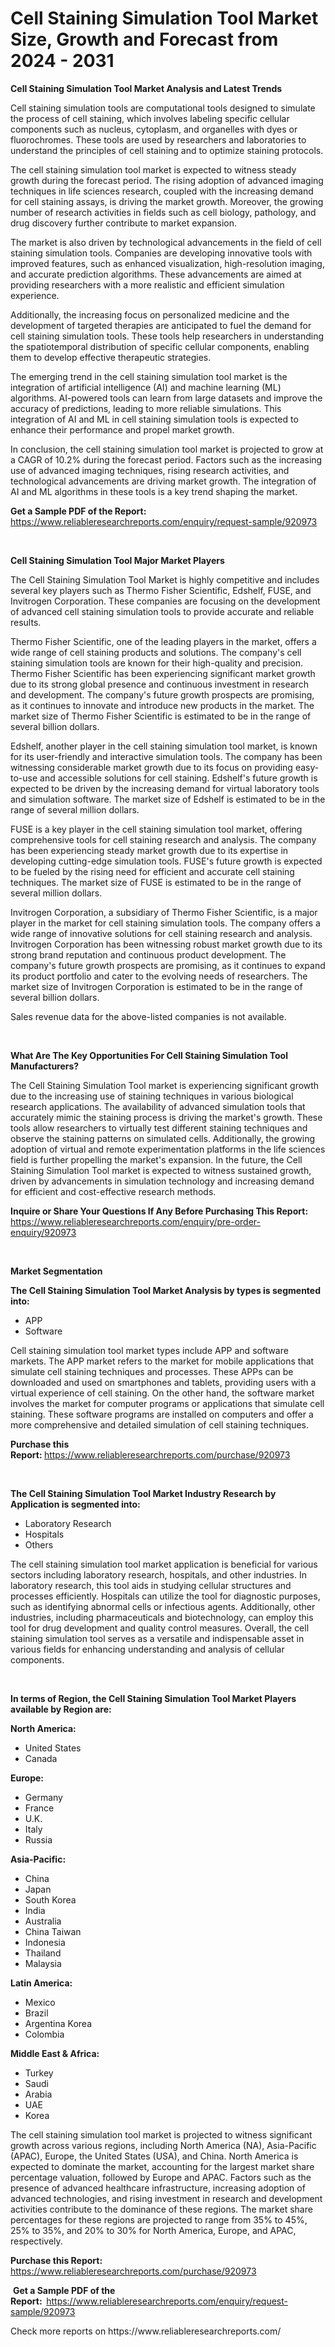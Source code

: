 <p><h1>Cell Staining Simulation Tool Market Size, Growth and Forecast from 2024 - 2031</h1></p><p><strong>Cell Staining Simulation Tool Market Analysis and Latest Trends</strong></p>
<p><p>Cell staining simulation tools are computational tools designed to simulate the process of cell staining, which involves labeling specific cellular components such as nucleus, cytoplasm, and organelles with dyes or fluorochromes. These tools are used by researchers and laboratories to understand the principles of cell staining and to optimize staining protocols.</p><p>The cell staining simulation tool market is expected to witness steady growth during the forecast period. The rising adoption of advanced imaging techniques in life sciences research, coupled with the increasing demand for cell staining assays, is driving the market growth. Moreover, the growing number of research activities in fields such as cell biology, pathology, and drug discovery further contribute to market expansion.</p><p>The market is also driven by technological advancements in the field of cell staining simulation tools. Companies are developing innovative tools with improved features, such as enhanced visualization, high-resolution imaging, and accurate prediction algorithms. These advancements are aimed at providing researchers with a more realistic and efficient simulation experience.</p><p>Additionally, the increasing focus on personalized medicine and the development of targeted therapies are anticipated to fuel the demand for cell staining simulation tools. These tools help researchers in understanding the spatiotemporal distribution of specific cellular components, enabling them to develop effective therapeutic strategies.</p><p>The emerging trend in the cell staining simulation tool market is the integration of artificial intelligence (AI) and machine learning (ML) algorithms. AI-powered tools can learn from large datasets and improve the accuracy of predictions, leading to more reliable simulations. This integration of AI and ML in cell staining simulation tools is expected to enhance their performance and propel market growth.</p><p>In conclusion, the cell staining simulation tool market is projected to grow at a CAGR of 10.2% during the forecast period. Factors such as the increasing use of advanced imaging techniques, rising research activities, and technological advancements are driving market growth. The integration of AI and ML algorithms in these tools is a key trend shaping the market.</p></p>
<p><strong>Get a Sample PDF of the Report:&nbsp;</strong> <a href="https://www.reliableresearchreports.com/enquiry/request-sample/920973">https://www.reliableresearchreports.com/enquiry/request-sample/920973</a></p>
<p>&nbsp;</p>
<p><strong>Cell Staining Simulation Tool Major Market Players</strong></p>
<p><p>The Cell Staining Simulation Tool Market is highly competitive and includes several key players such as Thermo Fisher Scientific, Edshelf, FUSE, and Invitrogen Corporation. These companies are focusing on the development of advanced cell staining simulation tools to provide accurate and reliable results.</p><p>Thermo Fisher Scientific, one of the leading players in the market, offers a wide range of cell staining products and solutions. The company's cell staining simulation tools are known for their high-quality and precision. Thermo Fisher Scientific has been experiencing significant market growth due to its strong global presence and continuous investment in research and development. The company's future growth prospects are promising, as it continues to innovate and introduce new products in the market. The market size of Thermo Fisher Scientific is estimated to be in the range of several billion dollars.</p><p>Edshelf, another player in the cell staining simulation tool market, is known for its user-friendly and interactive simulation tools. The company has been witnessing considerable market growth due to its focus on providing easy-to-use and accessible solutions for cell staining. Edshelf's future growth is expected to be driven by the increasing demand for virtual laboratory tools and simulation software. The market size of Edshelf is estimated to be in the range of several million dollars.</p><p>FUSE is a key player in the cell staining simulation tool market, offering comprehensive tools for cell staining research and analysis. The company has been experiencing steady market growth due to its expertise in developing cutting-edge simulation tools. FUSE's future growth is expected to be fueled by the rising need for efficient and accurate cell staining techniques. The market size of FUSE is estimated to be in the range of several million dollars.</p><p>Invitrogen Corporation, a subsidiary of Thermo Fisher Scientific, is a major player in the market for cell staining simulation tools. The company offers a wide range of innovative solutions for cell staining research and analysis. Invitrogen Corporation has been witnessing robust market growth due to its strong brand reputation and continuous product development. The company's future growth prospects are promising, as it continues to expand its product portfolio and cater to the evolving needs of researchers. The market size of Invitrogen Corporation is estimated to be in the range of several billion dollars.</p><p>Sales revenue data for the above-listed companies is not available.</p></p>
<p>&nbsp;</p>
<p><strong>What Are The Key Opportunities For Cell Staining Simulation Tool Manufacturers?</strong></p>
<p><p>The Cell Staining Simulation Tool market is experiencing significant growth due to the increasing use of staining techniques in various biological research applications. The availability of advanced simulation tools that accurately mimic the staining process is driving the market's growth. These tools allow researchers to virtually test different staining techniques and observe the staining patterns on simulated cells. Additionally, the growing adoption of virtual and remote experimentation platforms in the life sciences field is further propelling the market's expansion. In the future, the Cell Staining Simulation Tool market is expected to witness sustained growth, driven by advancements in simulation technology and increasing demand for efficient and cost-effective research methods.</p></p>
<p><strong>Inquire or Share Your Questions If Any Before Purchasing This Report:</strong> <a href="https://www.reliableresearchreports.com/enquiry/pre-order-enquiry/920973">https://www.reliableresearchreports.com/enquiry/pre-order-enquiry/920973</a></p>
<p>&nbsp;</p>
<p><strong>Market Segmentation</strong></p>
<p><strong>The Cell Staining Simulation Tool Market Analysis by types is segmented into:</strong></p>
<p><ul><li>APP</li><li>Software</li></ul></p>
<p><p>Cell staining simulation tool market types include APP and software markets. The APP market refers to the market for mobile applications that simulate cell staining techniques and processes. These APPs can be downloaded and used on smartphones and tablets, providing users with a virtual experience of cell staining. On the other hand, the software market involves the market for computer programs or applications that simulate cell staining. These software programs are installed on computers and offer a more comprehensive and detailed simulation of cell staining techniques.</p></p>
<p><strong>Purchase this Report:&nbsp;</strong><a href="https://www.reliableresearchreports.com/purchase/920973">https://www.reliableresearchreports.com/purchase/920973</a></p>
<p>&nbsp;</p>
<p><strong>The Cell Staining Simulation Tool Market Industry Research by Application is segmented into:</strong></p>
<p><ul><li>Laboratory Research</li><li>Hospitals</li><li>Others</li></ul></p>
<p><p>The cell staining simulation tool market application is beneficial for various sectors including laboratory research, hospitals, and other industries. In laboratory research, this tool aids in studying cellular structures and processes efficiently. Hospitals can utilize the tool for diagnostic purposes, such as identifying abnormal cells or infectious agents. Additionally, other industries, including pharmaceuticals and biotechnology, can employ this tool for drug development and quality control measures. Overall, the cell staining simulation tool serves as a versatile and indispensable asset in various fields for enhancing understanding and analysis of cellular components.</p></p>
<p>&nbsp;</p>
<p><strong>In terms of Region, the Cell Staining Simulation Tool Market Players available by Region are:</strong></p>
<p>
    <p> <strong> North America: </strong>
        <ul>
            <li>United States</li>
            <li>Canada</li>
        </ul>
        </p> 
    <p> <strong> Europe: </strong>
        <ul>
            <li>Germany</li>
            <li>France</li>
            <li>U.K.</li>
            <li>Italy</li>
            <li>Russia</li>
        </ul>
        </p> 
    <p> <strong> Asia-Pacific: </strong>
        <ul>
            <li>China</li>
            <li>Japan</li>
            <li>South Korea</li>
            <li>India</li>
            <li>Australia</li>
            <li>China Taiwan</li>
            <li>Indonesia</li>
            <li>Thailand</li>
            <li>Malaysia</li>
        </ul>
        </p> 
    <p> <strong> Latin America: </strong>
        <ul>
            <li>Mexico</li>
            <li>Brazil</li>
            <li>Argentina Korea</li>
            <li>Colombia</li>
        </ul>
        </p> 
    <p> <strong> Middle East & Africa: </strong>
        <ul>
            <li>Turkey</li>
            <li>Saudi</li>
            <li>Arabia</li>
            <li>UAE</li>
            <li>Korea</li>
        </ul>
    </p>
    </p>
<p><p>The cell staining simulation tool market is projected to witness significant growth across various regions, including North America (NA), Asia-Pacific (APAC), Europe, the United States (USA), and China. North America is expected to dominate the market, accounting for the largest market share percentage valuation, followed by Europe and APAC. Factors such as the presence of advanced healthcare infrastructure, increasing adoption of advanced technologies, and rising investment in research and development activities contribute to the dominance of these regions. The market share percentages for these regions are projected to range from 35% to 45%, 25% to 35%, and 20% to 30% for North America, Europe, and APAC, respectively.</p></p>
<p><strong>Purchase this Report: </strong><a href="https://www.reliableresearchreports.com/purchase/920973">https://www.reliableresearchreports.com/purchase/920973</a></p>
<p>&nbsp;<strong>Get a Sample PDF of the Report:&nbsp;&nbsp;</strong><a href="https://www.reliableresearchreports.com/enquiry/request-sample/920973">https://www.reliableresearchreports.com/enquiry/request-sample/920973</a></p>
<p><strong></strong></p>
<p>Check more reports on https://www.reliableresearchreports.com/</p>